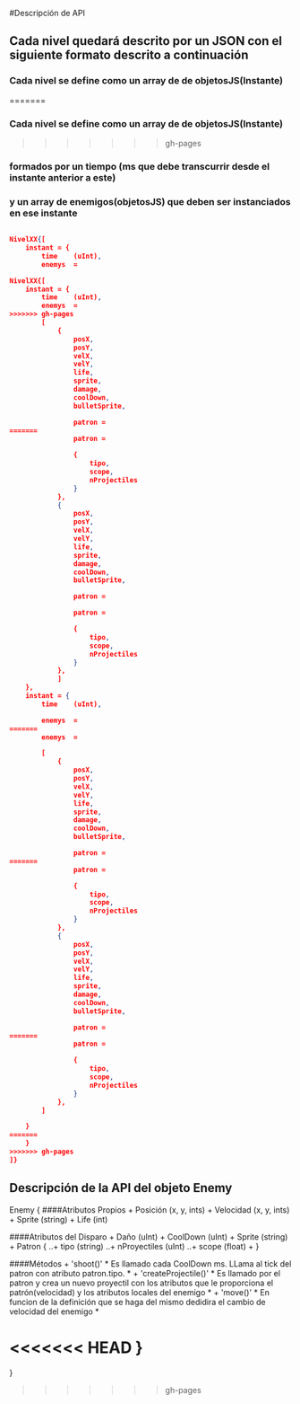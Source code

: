 #Descripción de API
 ## Cada nivel quedará descrito por un JSON con el siguiente formato descrito a continuación



 ###	Cada nivel se define como un array de de objetosJS(Instante) 
=======
 ###	Cada nivel se define como un array de de objetosJS(Instante)
>>>>>>> gh-pages
 ### 	formados por un tiempo (ms que debe transcurrir desde el instante anterior a este)
 ### 	y un array de enemigos(objetosJS) que deben ser instanciados en ese instante

```JSON

NivelXX{[	
	instant = {
		time	(uInt),
		enemys	= 

NivelXX{[
	instant = {
		time	(uInt),
		enemys	=
>>>>>>> gh-pages
		[
			{
				posX,
				posY,
				velX,
				velY,
				life,
				sprite,
				damage,
				coolDown,
				bulletSprite,

				patron = 
=======
				patron =

				{
					tipo,
					scope,
					nProjectiles
				}
			},
			{
				posX,
				posY,
				velX,
				velY,
				life,
				sprite,
				damage,
				coolDown,
				bulletSprite,

				patron = 

				patron =

				{
					tipo,
					scope,
					nProjectiles
				}
			},
			]
	},
	instant = {
		time	(uInt),

		enemys	= 
=======
		enemys	=

		[
			{
				posX,
				posY,
				velX,
				velY,
				life,
				sprite,
				damage,
				coolDown,
				bulletSprite,

				patron = 
=======
				patron =

				{
					tipo,
					scope,
					nProjectiles
				}
			},
			{
				posX,
				posY,
				velX,
				velY,
				life,
				sprite,
				damage,
				coolDown,
				bulletSprite,

				patron = 
=======
				patron =

				{
					tipo,
					scope,
					nProjectiles
				}
			},
		]

	}	
=======
	}
>>>>>>> gh-pages
]}
```
## Descripción de la API del objeto Enemy
Enemy {
####Atributos Propios
	+ Posición 		(x, y, ints)
	+ Velocidad 	(x, y, ints)
	+ Sprite		(string)
	+ Life			(int)

####Atributos del Disparo
	+ Daño			(uInt)
	+ CoolDown		(uInt)
	+ Sprite		(string)
	+ Patron {
		..+ tipo			(string)
		..+ nProyectiles	(uInt)
		..+ scope			(float)
	+ }

####Métodos
	+ 'shoot()'				* Es llamado cada CoolDown ms. LLama al tick del patron con atributo patron.tipo. 				 *
	+ 'createProjectile()'	* Es llamado por el patron y crea un nuevo proyectil con los atributos que le
							  proporciona el patrón(velocidad) y los atributos locales del enemigo				 			 *
	+ 'move()'				* En funcion de la definición que se haga del mismo dedidira el cambio de velocidad del enemigo *

<<<<<<< HEAD
}
=======
}
>>>>>>> gh-pages
